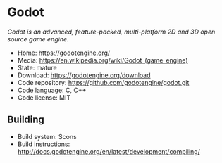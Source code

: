 # Godot

_Godot is an advanced, feature-packed, multi-platform 2D and 3D open source game engine._

- Home: https://godotengine.org/
- Media: <https://en.wikipedia.org/wiki/Godot_(game_engine)>
- State: mature
- Download: https://godotengine.org/download
- Code repository: https://github.com/godotengine/godot.git
- Code language: C, C++
- Code license: MIT

## Building

- Build system: Scons
- Build instructions: http://docs.godotengine.org/en/latest/development/compiling/
